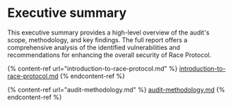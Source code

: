 # Executive summary

This executive summary provides a high-level overview of the audit's scope, methodology, and key findings. The full report offers a comprehensive analysis of the identified vulnerabilities and recommendations for enhancing the overall security of Race Protocol.

{% content-ref url="introduction-to-race-protocol.md" %}
[introduction-to-race-protocol.md](introduction-to-race-protocol.md)
{% endcontent-ref %}

{% content-ref url="audit-methodology.md" %}
[audit-methodology.md](audit-methodology.md)
{% endcontent-ref %}
